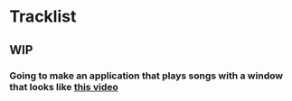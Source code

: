 # Tracklist
## WIP
### Going to make an application that plays songs with a window that looks like [this video](https://www.youtube.com/watch?v=wPB_VufA3lU)
